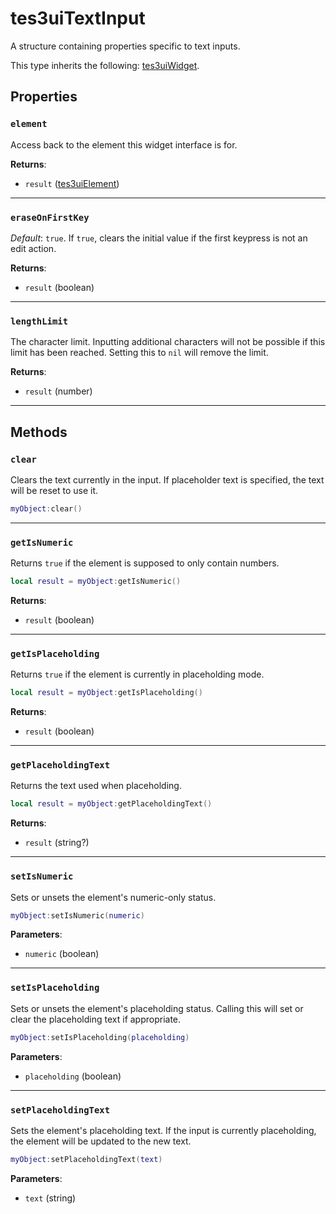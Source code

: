 # tes3uiTextInput
<div class="search_terms" style="display: none">tes3uitextinput, textinput</div>

<!---
	This file is autogenerated. Do not edit this file manually. Your changes will be ignored.
	More information: https://github.com/MWSE/MWSE/tree/master/docs
-->

A structure containing properties specific to text inputs.

This type inherits the following: [tes3uiWidget](../types/tes3uiWidget.md).
## Properties

### `element`
<div class="search_terms" style="display: none">element</div>

Access back to the element this widget interface is for.

**Returns**:

* `result` ([tes3uiElement](../types/tes3uiElement.md))

***

### `eraseOnFirstKey`
<div class="search_terms" style="display: none">eraseonfirstkey</div>

*Default*: `true`. If `true`, clears the initial value if the first keypress is not an edit action.

**Returns**:

* `result` (boolean)

***

### `lengthLimit`
<div class="search_terms" style="display: none">lengthlimit</div>

The character limit. Inputting additional characters will not be possible if this limit has been reached. Setting this to `nil` will remove the limit.

**Returns**:

* `result` (number)

***

## Methods

### `clear`
<div class="search_terms" style="display: none">clear</div>

Clears the text currently in the input. If placeholder text is specified, the text will be reset to use it.

```lua
myObject:clear()
```

***

### `getIsNumeric`
<div class="search_terms" style="display: none">getisnumeric, isnumeric</div>

Returns `true` if the element is supposed to only contain numbers.

```lua
local result = myObject:getIsNumeric()
```

**Returns**:

* `result` (boolean)

***

### `getIsPlaceholding`
<div class="search_terms" style="display: none">getisplaceholding, isplaceholding</div>

Returns `true` if the element is currently in placeholding mode.

```lua
local result = myObject:getIsPlaceholding()
```

**Returns**:

* `result` (boolean)

***

### `getPlaceholdingText`
<div class="search_terms" style="display: none">getplaceholdingtext, placeholdingtext</div>

Returns the text used when placeholding.

```lua
local result = myObject:getPlaceholdingText()
```

**Returns**:

* `result` (string?)

***

### `setIsNumeric`
<div class="search_terms" style="display: none">setisnumeric, isnumeric</div>

Sets or unsets the element's numeric-only status.

```lua
myObject:setIsNumeric(numeric)
```

**Parameters**:

* `numeric` (boolean)

***

### `setIsPlaceholding`
<div class="search_terms" style="display: none">setisplaceholding, isplaceholding</div>

Sets or unsets the element's placeholding status. Calling this will set or clear the placeholding text if appropriate.

```lua
myObject:setIsPlaceholding(placeholding)
```

**Parameters**:

* `placeholding` (boolean)

***

### `setPlaceholdingText`
<div class="search_terms" style="display: none">setplaceholdingtext, placeholdingtext</div>

Sets the element's placeholding text. If the input is currently placeholding, the element will be updated to the new text.

```lua
myObject:setPlaceholdingText(text)
```

**Parameters**:

* `text` (string)

